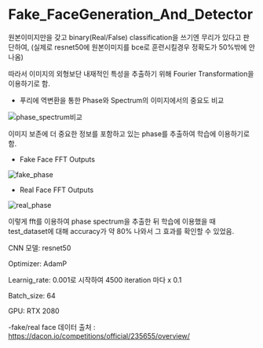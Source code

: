 # Fake_FaceGeneration_And_Detector

원본이미지만을 갖고 binary(Real/False) classification을 쓰기엔 무리가 있다고 판단하여, (실제로 resnet50에 원본이미지를 bce로 훈련시킬경우 정확도가 50%밖에 안나옴)

따라서 이미지의 외형보단 내재적인 특성을 추출하기 위해 Fourier Transformation을 이용하기로 함.

- 푸리에 역변환을 통한 Phase와 Spectrum의 이미지에서의 중요도 비교

![phase_spectrum비교](https://user-images.githubusercontent.com/54311546/99070600-e12c7580-25f3-11eb-800b-67b5dd136f5e.png)

이미지 보존에 더 중요한 정보를 포함하고 있는 phase를 추출하여 학습에 이용하기로 함.


- Fake Face FFT Outputs

![fake_phase](https://user-images.githubusercontent.com/54311546/99070220-2b612700-25f3-11eb-9a85-77f76e89c372.png)

- Real Face FFT Outputs

![real_phase](https://user-images.githubusercontent.com/54311546/99070225-2c925400-25f3-11eb-8176-12213084e69e.png)

이렇게 fft를 이용하여 phase spectrum을 추출한 뒤 학습에 이용했을 때 test_dataset에 대해 accuracy가 약 80% 나와서 그 효과를 확인할 수 있었음.

CNN 모델: resnet50

Optimizer: AdamP

Learnig_rate: 0.001로 시작하여 4500 iteration 마다 x 0.1

Batch_size: 64

GPU: RTX 2080


-fake/real face 데이터 출처 : https://dacon.io/competitions/official/235655/overview/

